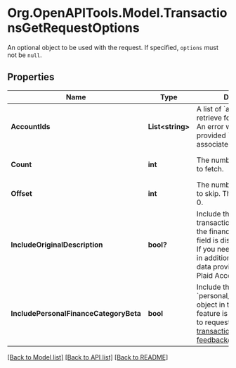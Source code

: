 # Org.OpenAPITools.Model.TransactionsGetRequestOptions
An optional object to be used with the request. If specified, `options` must not be `null`.

## Properties

Name | Type | Description | Notes
------------ | ------------- | ------------- | -------------
**AccountIds** | **List&lt;string&gt;** | A list of &#x60;account_ids&#x60; to retrieve for the Item  Note: An error will be returned if a provided &#x60;account_id&#x60; is not associated with the Item. | [optional] 
**Count** | **int** | The number of transactions to fetch. | [optional] [default to 100]
**Offset** | **int** | The number of transactions to skip. The default value is 0. | [optional] [default to 0]
**IncludeOriginalDescription** | **bool?** | Include the raw unparsed transaction description from the financial institution. This field is disabled by default. If you need this information in addition to the parsed data provided, contact your Plaid Account Manager. | [optional] [default to false]
**IncludePersonalFinanceCategoryBeta** | **bool** | Include the &#x60;personal_finance_category&#x60; object in the response. This feature is currently in beta – to request access, contact transactions-feedback@plaid.com. | [optional] [default to false]

[[Back to Model list]](../README.md#documentation-for-models) [[Back to API list]](../README.md#documentation-for-api-endpoints) [[Back to README]](../README.md)

